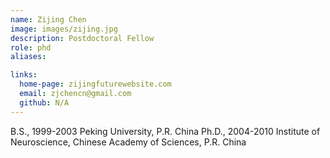 ```yaml
---
name: Zijing Chen 
image: images/zijing.jpg
description: Postdoctoral Fellow
role: phd
aliases:

links:
  home-page: zijingfuturewebsite.com
  email: zjchencn@gmail.com
  github: N/A
---
```


B.S., 1999-2003 Peking University, P.R. China
Ph.D., 2004-2010 Institute of Neuroscience, Chinese Academy of Sciences, P.R. China
